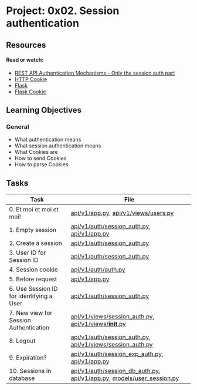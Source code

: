 # Project: 0x02. Session authentication

## Resources

#### Read or watch:

* [REST API Authentication Mechanisms - Only the session auth part](https://intranet.alxswe.com/rltoken/oofk0VhuS0ZFZTNTVrQeaQ)
* [HTTP Cookie](https://intranet.alxswe.com/rltoken/peLV8xuJ4PDJMOVFqk-d2g)
* [Flask](https://intranet.alxswe.com/rltoken/AI1tFR5XriGfR8Tz7YTYQA)
* [Flask Cookie](https://intranet.alxswe.com/rltoken/QYfI5oW6OHUmHDzwKV1Qsw)
## Learning Objectives

### General

* What authentication means
* What session authentication means
* What Cookies are
* How to send Cookies
* How to parse Cookies 
## Tasks

| Task | File |
| ---- | ---- |
| 0. Et moi et moi et moi! | [api/v1/app.py](./api/v1/app.py), [api/v1/views/users.py](./api/v1/views/users.py) |
| 1. Empty session | [api/v1/auth/session_auth.py](./api/v1/auth/session_auth.py), [api/v1/app.py](./api/v1/app.py) |
| 2. Create a session | [api/v1/auth/session_auth.py](./api/v1/auth/session_auth.py) |
| 3. User ID for Session ID | [api/v1/auth/session_auth.py](./api/v1/auth/session_auth.py) |
| 4. Session cookie | [api/v1/auth/auth.py](./api/v1/auth/auth.py) |
| 5. Before request | [api/v1/app.py](./api/v1/app.py) |
| 6. Use Session ID for identifying a User | [api/v1/auth/session_auth.py](./api/v1/auth/session_auth.py) |
| 7. New view for Session Authentication | [api/v1/views/session_auth.py](./api/v1/views/session_auth.py), [api/v1/views/__init__.py](./api/v1/views/__init__.py) |
| 8. Logout | [api/v1/auth/session_auth.py](./api/v1/auth/session_auth.py), [api/v1/views/session_auth.py](./api/v1/views/session_auth.py) |
| 9. Expiration? | [api/v1/auth/session_exp_auth.py](./api/v1/auth/session_exp_auth.py), [api/v1/app.py](./api/v1/app.py) |
| 10. Sessions in database | [api/v1/auth/session_db_auth.py](./api/v1/auth/session_db_auth.py), [api/v1/app.py](./api/v1/app.py), [models/user_session.py](./models/user_session.py) |
